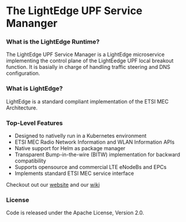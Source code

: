 The LightEdge UPF Service Mananger
============================================

### What is the LightEdge Runtime?

The LightEdge UPF Service Manager is a LightEdge microservice implementing the control plane of the LightEedge UPF local breakout function. It is basially in charge of handling traffic steering and DNS configuration.

### What is LightEdge?
LightEdge is a standard compliant implementation of the ETSI MEC Architecture.

### Top-Level Features
* Designed to nativelly run in a Kubernetes environment
* ETSI MEC Radio Network Information and WLAN Information APIs
* Native support for Helm as package manager
* Transparent Bump-in-the-wire (BITW) implementation for backward compatibility
* Supports opensource and commercial LTE eNodeBs and EPCs
* Implements standard ETSI MEC service interface

Checkout out our [website](http://lightedge.io/) and our [wiki](https://github.com/lightedge/lightedge.github.io/wiki)

### License
Code is released under the Apache License, Version 2.0.
